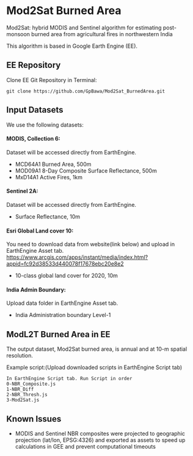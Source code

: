 # Mod2Sat Burned Area

Mod2Sat: hybrid MODIS and Sentinel algorithm for estimating post-monsoon burned area from agricultural fires in northwestern India

This algorithm is based in Google Earth Engine (EE).

## EE Repository

Clone EE Git Repository in Terminal:
```
git clone https://github.com/GpBawa/Mod2Sat_BurnedArea.git
```

## Input Datasets
We use the following datasets:

#### MODIS, Collection 6:
Dataset will be accessed directly from EarthEngine. 
* MCD64A1 Burned Area, 500m
* MOD09A1 8-Day Composite Surface Reflectance, 500m
* MxD14A1 Active Fires, 1km

#### Sentinel 2A:
Dataset will be accessed directly from EarthEngine. 
* Surface Reflectance, 10m

#### Esri Global Land cover 10:
You need to download data from website(link below) and upload in EarthEngine Asset tab.
https://www.arcgis.com/apps/instant/media/index.html?appid=fc92d38533d440078f17678ebc20e8e2
* 10-class global land cover for 2020, 10m

#### India Admin Boundary:
 Upload data folder in EarthEngine Asset tab.
* India Administration boundary Level-1

## ModL2T Burned Area in EE
The output dataset, Mod2Sat burned area, is annual and at 10-m spatial resolution.

Example script:(Upload downloaded scripts in EarthEngine Script tab)
```
In EarthEngine Script tab. Run Script in order
0-NBR_Composite.js
1-NBR_Diff
2-NBR_Thresh.js
3-Mod2Sat.js
```

## Known Issues
* MODIS and Sentinel NBR composites were projected to geographic projection (lat/lon, EPSG:4326) and exported as assets to speed up calculations in GEE and prevent computational timeouts

